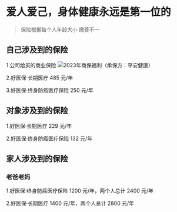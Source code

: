 # 爱人爱己，身体健康永远是第一位的

> 保险根据每个人年龄大小 缴费不一

## 自己涉及到的保险

1.公司给买的商业保险
![2023年商保福利（承保方：平安健康）](https://imagev2.xmcdn.com/storages/2d50-audiofreehighqps/71/34/GMCoOR4JBWuHABAAAAJvLYoi.jpeg)

2.好医保·长期医疗 485 元/年

3.好医保·终身防癌医疗保险 250 元/年

## 对象涉及到的保险

1.好医保·长期医疗 229 元/年

2.好医保·终身防癌医疗保险 132 元/年

## 家人涉及到的保险

### 老爸老妈

1.好医保·终身防癌医疗保险 1200 元/年，两个人总计 2400 元/年

2.好医保·长期医疗 1400 元/年，两个人总计 2800 元/年
